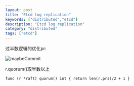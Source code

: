 ```yaml
---
layout: post
title: "Etcd log replication"
keywords: ["distributed","etcd"]
description: "Etcd log replication"
category: "distributed"
tags: ["etcd"]
---
```


过半数逻辑的优化pr: 

![maybeCommit](https://raw.githubusercontent.com/2pc/2pc.github.io/master/images/maybeCommit.jpg)

r.quorum()取半数以上

```
func (r *raft) quorum() int { return len(r.prs)/2 + 1 }
```
